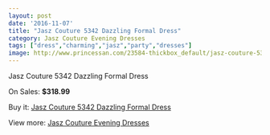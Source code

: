```yaml
---
layout: post
date: '2016-11-07'
title: "Jasz Couture 5342 Dazzling Formal Dress"
category: Jasz Couture Evening Dresses
tags: ["dress","charming","jasz","party","dresses"]
image: http://www.princessan.com/23584-thickbox_default/jasz-couture-5342-dazzling-formal-dress.jpg
---
```

Jasz Couture 5342 Dazzling Formal Dress

On Sales: **$318.99**
<a href="https://www.princessan.com/en/10693-jasz-couture-5342-dazzling-formal-dress.html"><amp-img layout="responsive" width="600" height="600" src="//www.princessan.com/23584-thickbox_default/jasz-couture-5342-dazzling-formal-dress.jpg" alt="Jasz Couture 5342 Dazzling Formal Dress 0" /></a>
<a href="https://www.princessan.com/en/10693-jasz-couture-5342-dazzling-formal-dress.html"><amp-img layout="responsive" width="600" height="600" src="//www.princessan.com/23585-thickbox_default/jasz-couture-5342-dazzling-formal-dress.jpg" alt="Jasz Couture 5342 Dazzling Formal Dress 1" /></a>

Buy it: [Jasz Couture 5342 Dazzling Formal Dress](https://www.princessan.com/en/10693-jasz-couture-5342-dazzling-formal-dress.html "Jasz Couture 5342 Dazzling Formal Dress")

View more: [Jasz Couture Evening Dresses](https://www.princessan.com/en/82- "Jasz Couture Evening Dresses")